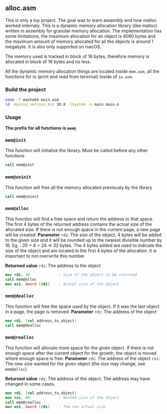 ## alloc.asm 
This is only a toy project. The goal was to learn assembly and how malloc worked internaly.
This is a dynamic memory allocation library (like malloc) written in assembly for granular memory allocation. The implementation has some limitations, the maximum allocation for an object is 4060 bytes and the maximum amount of memory allocated for all the objects is around 1 megabyte. It is also only supported on macOS.

The memory used is tracked in block of 16 bytes, therefore memory is allocated in block of 16 bytes and no less.

All the dynamic memory allocation things are located inside `mem.asm`, all the functions for io (print and read from terminal) inside of `io.asm`.

### Build the project
```sh
nasm -f macho64 main.asm
ld -macosx_version_min 10.8 -lSystem -o main main.o 
```

### Usage
**The prefix for all functions is `mem@`**
### `mem@init`
This function will initialize the library. Must be called before any other functions

```nasm
call mem@init
```

### `mem@uninit`
This function will free all the memory allocated previously by the library

```nasm
call mem@uninit
```

### `mem@alloc`
This function will find a free space and return the address to that space. The first 4 bytes of the returned address contains the actual size of the allocated size. If there is not enough space in the current page, a new page will be created. 
**Parameter**
`rdi`: The size of the object. 4 bytes will be added to the given size and it will be rounded up to the nearest divisible number by 16. Eg. : 20 + 4 = 24 => 32 bytes. The 4 bytes added are used to indicate the size of the object and are located in the first 4 bytes of the allocation. It is important to not overwrite this number.

**Returned value**
`rdi`: The address to the object

```nasm
mov rdi, 20             ; Size of the object to be returned
call mem@alloc
mov esi, dword [rdi]    ; Actual size of the object
```

### `mem@dealloc`
This function will free the space used by the object. If it was the last object in a page, the page is removed.
**Parameter**
`rdi`: The address of the object

```nasm
mov rdi, [rel address_to_object]
call mem@dealloc
```

### `mem@realloc`
This function will allocate more space for the given object. If there is not enough space after the current object for the growth, the object is moved where enough space is free.
**Parameter**
`rdi`: The address of the object
`rsi`: The new size wanted for the given object (the size may change, see `mem@alloc`)

**Returned value**
`rdi`: The address of the object. The address may have changed in some cases.

```nasm
mov rdi, [rel address_to_object]
mov rsi, 40             ; Wanted size of the object
call mem@realloc
mov esi, dword [rdi]    ; The new actual size
```

